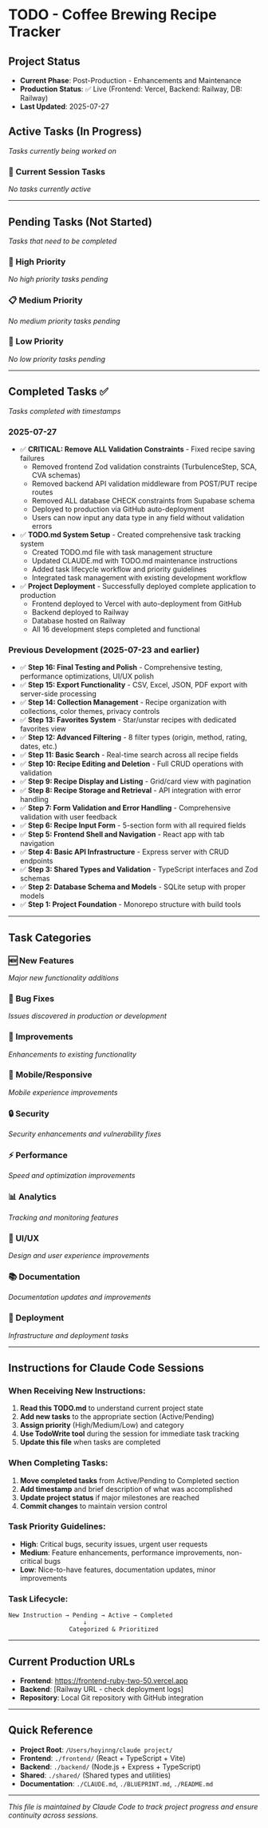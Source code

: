 # TODO - Coffee Brewing Recipe Tracker

## Project Status
- **Current Phase**: Post-Production - Enhancements and Maintenance
- **Production Status**: ✅ Live (Frontend: Vercel, Backend: Railway, DB: Railway)
- **Last Updated**: 2025-07-27

## Active Tasks (In Progress)
*Tasks currently being worked on*

### 🔄 Current Session Tasks
*No tasks currently active*

---

## Pending Tasks (Not Started)
*Tasks that need to be completed*

### 🚀 High Priority
*No high priority tasks pending*

### 📋 Medium Priority
*No medium priority tasks pending*

### 🔧 Low Priority
*No low priority tasks pending*

---

## Completed Tasks ✅
*Tasks completed with timestamps*

### 2025-07-27
- ✅ **CRITICAL: Remove ALL Validation Constraints** - Fixed recipe saving failures
  - Removed frontend Zod validation constraints (TurbulenceStep, SCA, CVA schemas)
  - Removed backend API validation middleware from POST/PUT recipe routes
  - Removed ALL database CHECK constraints from Supabase schema
  - Deployed to production via GitHub auto-deployment
  - Users can now input any data type in any field without validation errors
- ✅ **TODO.md System Setup** - Created comprehensive task tracking system
  - Created TODO.md file with task management structure
  - Updated CLAUDE.md with TODO.md maintenance instructions
  - Added task lifecycle workflow and priority guidelines
  - Integrated task management with existing development workflow
- ✅ **Project Deployment** - Successfully deployed complete application to production
  - Frontend deployed to Vercel with auto-deployment from GitHub
  - Backend deployed to Railway
  - Database hosted on Railway
  - All 16 development steps completed and functional

### Previous Development (2025-07-23 and earlier)
- ✅ **Step 16: Final Testing and Polish** - Comprehensive testing, performance optimizations, UI/UX polish
- ✅ **Step 15: Export Functionality** - CSV, Excel, JSON, PDF export with server-side processing
- ✅ **Step 14: Collection Management** - Recipe organization with collections, color themes, privacy controls
- ✅ **Step 13: Favorites System** - Star/unstar recipes with dedicated favorites view
- ✅ **Step 12: Advanced Filtering** - 8 filter types (origin, method, rating, dates, etc.)
- ✅ **Step 11: Basic Search** - Real-time search across all recipe fields
- ✅ **Step 10: Recipe Editing and Deletion** - Full CRUD operations with validation
- ✅ **Step 9: Recipe Display and Listing** - Grid/card view with pagination
- ✅ **Step 8: Recipe Storage and Retrieval** - API integration with error handling
- ✅ **Step 7: Form Validation and Error Handling** - Comprehensive validation with user feedback
- ✅ **Step 6: Recipe Input Form** - 5-section form with all required fields
- ✅ **Step 5: Frontend Shell and Navigation** - React app with tab navigation
- ✅ **Step 4: Basic API Infrastructure** - Express server with CRUD endpoints
- ✅ **Step 3: Shared Types and Validation** - TypeScript interfaces and Zod schemas
- ✅ **Step 2: Database Schema and Models** - SQLite setup with proper models
- ✅ **Step 1: Project Foundation** - Monorepo structure with build tools

---

## Task Categories

### 🆕 New Features
*Major new functionality additions*

### 🐛 Bug Fixes
*Issues discovered in production or development*

### 🔧 Improvements
*Enhancements to existing functionality*

### 📱 Mobile/Responsive
*Mobile experience improvements*

### 🔒 Security
*Security enhancements and vulnerability fixes*

### ⚡ Performance
*Speed and optimization improvements*

### 📊 Analytics
*Tracking and monitoring features*

### 🎨 UI/UX
*Design and user experience improvements*

### 📚 Documentation
*Documentation updates and improvements*

### 🚀 Deployment
*Infrastructure and deployment tasks*

---

## Instructions for Claude Code Sessions

### When Receiving New Instructions:
1. **Read this TODO.md** to understand current project state
2. **Add new tasks** to the appropriate section (Active/Pending)
3. **Assign priority** (High/Medium/Low) and category
4. **Use TodoWrite tool** during the session for immediate task tracking
5. **Update this file** when tasks are completed

### When Completing Tasks:
1. **Move completed tasks** from Active/Pending to Completed section
2. **Add timestamp** and brief description of what was accomplished
3. **Update project status** if major milestones are reached
4. **Commit changes** to maintain version control

### Task Priority Guidelines:
- **High**: Critical bugs, security issues, urgent user requests
- **Medium**: Feature enhancements, performance improvements, non-critical bugs
- **Low**: Nice-to-have features, documentation updates, minor improvements

### Task Lifecycle:
```
New Instruction → Pending → Active → Completed
                     ↓
                 Categorized & Prioritized
```

---

## Current Production URLs
- **Frontend**: https://frontend-ruby-two-50.vercel.app
- **Backend**: [Railway URL - check deployment logs]
- **Repository**: Local Git repository with GitHub integration

---

## Quick Reference
- **Project Root**: `/Users/hoyinng/claude project/`
- **Frontend**: `./frontend/` (React + TypeScript + Vite)
- **Backend**: `./backend/` (Node.js + Express + TypeScript)
- **Shared**: `./shared/` (Shared types and utilities)
- **Documentation**: `./CLAUDE.md`, `./BLUEPRINT.md`, `./README.md`

---

*This file is maintained by Claude Code to track project progress and ensure continuity across sessions.*